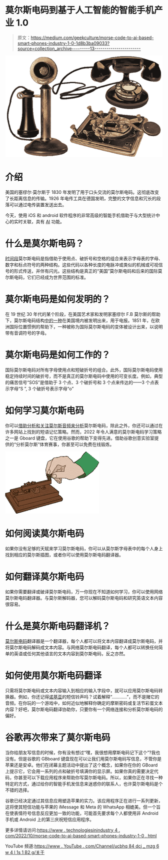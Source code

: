 # 莫尔斯电码到基于人工智能的智能手机产业 1.0

> 原文：<https://medium.com/geekculture/morse-code-to-ai-based-smart-phones-industry-1-0-1d8b3ba09033?source=collection_archive---------13----------------------->

![](img/4b05700c97325ba121ebf786fb1a19f2.png)

# 介绍

美国的塞缪尔·莫尔斯于 1830 年发明了用于口头交流的莫尔斯电码。这彻底改变了长距离信息的传输。1926 年电传工具在德国发明，完整的文字信息和冗长的段落可以通过电传装置发送出去。

今天，使用 iOS 和 android 软件程序的非常高级的智能手机借助于与大型统计中心的实时关联，具有 [AI](https://www.technologiesinindustry4.com/category/ai) 功能。

# 什么是莫尔斯电码？

[时间段](https://www.technologiesinindustry4.com/)莫尔斯电码是指借助于使用点、破折号和空格的组合来表示字母表的字母、数字和标点符号的两种结构。这些代码以各种长度的电脉冲或类似的机械或可视信号的形式传送，并伴有闪光。这些结构是真正的“美国”莫尔斯电码和后来的国际莫尔斯电码，它们已经成为世界范围的标准。

# 莫尔斯电码是如何发明的？

在 19 世纪 30 年代的某个阶段，在美国艺术家和发明家塞缪尔 F.B 莫尔斯的帮助下，莫尔斯电码结构[中的一种](https://www.technologiesinindustry4.com/)在美国境内被发明出来，用于电报。1851 年，在欧洲国际位置惯例的帮助下，一种被称为国际莫尔斯电码的变体被设计出来，以说明带有音调符号的字母。

# 莫尔斯电码是如何工作的？

国际莫尔斯电码对所有字母使用点和短破折号的组合。此外，国际莫尔斯电码使用稳定持续时间的破折号，而不是真正的莫尔斯电码中使用的可变长度。例如，典型的痛苦信号“SOS”是借助于 3 个点、3 个破折号和 3 个点来传达的——3 个点表示字母“S ”, 3 个破折号表示字母“o”

# 如何学习莫尔斯电码

你可以[借助分析和关注莫尔斯音频来分析](https://www.technologiesinindustry4.com/)莫尔斯电码，除此之外，你还可以通过在许多网站上找到的短语记忆策略。然而，2022 年令人满意的莫尔斯电码学习策略之一是 Gboard 键盘，它在使用谷歌的帮助下变得先进。借助谷歌创意实验室提供的“分析莫尔斯”体育赛事，你甚至可以免费在线锻炼。

![](img/2c928a4591d97d9b7c367135fe13a69a.png)

# 如何阅读莫尔斯电码

如果你没有足够的天赋来学习莫尔斯电码，你可以从莫尔斯字母表中的每个人身上找到相应的莫尔斯插图，或者你可以使用莫尔斯电码翻译器。

# 如何翻译莫尔斯电码

如果你需要翻译或破译莫尔斯电码，万一你现在不知道如何学习，你可以使用网络莫尔斯电码翻译器。与莫尔斯解码器，您可以解码莫尔斯电码和研究英语文本内容很容易。

# 什么是莫尔斯电码翻译机？

[莫尔斯电码](https://www.technologiesinindustry4.com/)翻译器是一个翻译器，每个人都可以将文本内容翻译成莫尔斯电码，并将莫尔斯电码解码成文本内容。与网络莫尔斯电码翻译，每个人都可以转换任何简单的英语或任何其他语言的文本内容到莫尔斯电码，反之亦然。

# 如何使用莫尔斯电码翻译

只需将莫尔斯电码或文本内容输入到相应的输入字段中，就可以应用莫尔斯电码转换器。例如，你还记得[诺基亚](https://www.technologiesinindustry4.com/)的短信铃声吗？试着解释“…………”，而不是赌它的音频。在你玩的一个游戏中，如何近似地解释你确定的摩斯密码或复活节彩蛋文本内容？好吧，莫尔斯电码翻译协助你，只要你有一个网络连接和分析莫尔斯电码的偏好。

# 谷歌再次带来了莫尔斯电码

当你给朋友写信息的时候，你有没有想过“嘿，我很想用摩斯电码记下这个”?我也没有。但是谷歌的 GBboard 键盘现在可以让我们用莫尔斯电码写信息，不管你是苹果还是安卓。他们在闭幕主题活动中提出了这个概念，如果你在你的 GBoard 上提示它，它会用一系列的点和破折号填满你的显示屏。如果你真的需要决定代码，你甚至可以下载应用程序来帮助你写莫尔斯电码。所以，如果你正在寻找一种特定的方式，通过给你的智能手机发信息来迷惑你的联系人，也许莫尔斯电码是个不错的选择。

谷歌已经决定通过其信息应用塑造苹果的实力。该应用程序正在进行一系列更新，这将使其短信功能与苹果的 iMessage 和 Meta 的 WhatsApp 相媲美。但一个旨在使表情符号信息反应更加一致的功能，可能首先要求每个人都使用非 Android 手机或 Android 上的第三庆祝短信应用程序。

更多详情请访问:[https://www . technologiesinindustry 4 . com/2022/10/morse-code-to-ai-based-smart-phones-industry-1-0 . html](https://www.technologiesinindustry4.com/2022/10/morse-code-to-ai-based-smart-phones-industry-1-0.html)

YouTube 频道:[https://www . YouTube . com/Channel/ucbhq 84 dcj _ mzg 6 w 4 l 1s 1 B2 g/关于](https://www.youtube.com/channel/UCbHQ84DcJ_mZG6W4L1S1b2g/about)